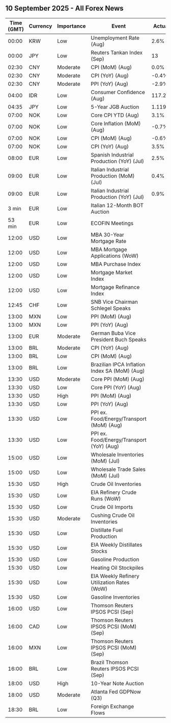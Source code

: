 ## 10 September 2025 - All Forex News

| Time (GMT) | Currency | Importance | Event | Actual | Forecast | Previous |
|------|----------|------------|-------|--------|----------|----------|
| 00:00 | KRW | Low | Unemployment Rate (Aug) | 2.6% |  | 2.5% |
| 00:00 | JPY | Low | Reuters Tankan Index (Sep) | 13 |  | 9 |
| 02:30 | CNY | Moderate | CPI (MoM) (Aug) | 0.0% | 0.1% | 0.4% |
| 02:30 | CNY | Moderate | CPI (YoY) (Aug) | -0.4% | -0.2% | 0.0% |
| 02:30 | CNY | Moderate | PPI (YoY) (Aug) | -2.9% | -2.9% | -3.6% |
| 04:00 | IDR | Low | Consumer Confidence (Aug) | 117.2 |  | 118.1 |
| 04:35 | JPY | Low | 5-Year JGB Auction | 1.119% |  | 1.056% |
| 07:00 | NOK | Low | Core CPI YTD (Aug) | 3.1% | 3.1% | 3.1% |
| 07:00 | NOK | Low | Core Inflation (MoM) (Aug) | -0.7% | -0.7% | 0.8% |
| 07:00 | NOK | Low | CPI (MoM) (Aug) | -0.6% | -0.6% | 0.8% |
| 07:00 | NOK | Low | CPI (YoY) (Aug) | 3.5% | 3.5% | 3.3% |
| 08:00 | EUR | Low | Spanish Industrial Production (YoY) (Jul) | 2.5% |  | 1.9% |
| 09:00 | EUR | Low | Italian Industrial Production (MoM) (Jul) | 0.4% | 0.1% | 0.2% |
| 09:00 | EUR | Low | Italian Industrial Production (YoY) (Jul) | 0.9% |  | -0.7% |
| 3 min | EUR | Low | Italian 12-Month BOT Auction |  |  | 2.012% |
| 53 min | EUR | Low | ECOFIN Meetings |  |  |  |
| 12:00 | USD | Low | MBA 30-Year Mortgage Rate |  |  | 6.64% |
| 12:00 | USD | Low | MBA Mortgage Applications (WoW) |  |  | -1.2% |
| 12:00 | USD | Low | MBA Purchase Index |  |  | 158.7 |
| 12:00 | USD | Low | Mortgage Market Index |  |  | 272.5 |
| 12:00 | USD | Low | Mortgage Refinance Index |  |  | 902.5 |
| 12:45 | CHF | Low | SNB Vice Chairman Schlegel Speaks |  |  |  |
| 13:00 | MXN | Low | PPI (MoM) (Aug) |  |  | -0.50% |
| 13:00 | MXN | Low | PPI (YoY) (Aug) |  |  | 3.80% |
| 13:00 | EUR | Moderate | German Buba Vice President Buch Speaks |  |  |  |
| 13:00 | BRL | Moderate | CPI (YoY) (Aug) |  | 5.10% | 5.23% |
| 13:00 | BRL | Low | CPI (MoM) (Aug) |  | -0.15% | 0.26% |
| 13:00 | BRL | Low | Brazilian IPCA Inflation Index SA (MoM) (Aug) |  |  | 0.35% |
| 13:30 | USD | Moderate | Core PPI (MoM) (Aug) |  | 0.3% | 0.9% |
| 13:30 | USD | Low | Core PPI (YoY) (Aug) |  | 3.5% | 3.7% |
| 13:30 | USD | High | PPI (MoM) (Aug) |  | 0.3% | 0.9% |
| 13:30 | USD | Low | PPI (YoY) (Aug) |  | 3.3% | 3.3% |
| 13:30 | USD | Low | PPI ex. Food/Energy/Transport (MoM) (Aug) |  |  | 0.6% |
| 13:30 | USD | Low | PPI ex. Food/Energy/Transport (YoY) (Aug) |  |  | 2.8% |
| 15:00 | USD | Low | Wholesale Inventories (MoM) (Jul) |  | 0.2% | 0.1% |
| 15:00 | USD | Low | Wholesale Trade Sales (MoM) (Jul) |  |  | 0.3% |
| 15:30 | USD | High | Crude Oil Inventories |  | -1.900M | 2.415M |
| 15:30 | USD | Low | EIA Refinery Crude Runs (WoW) |  |  | -0.011M |
| 15:30 | USD | Low | Crude Oil Imports |  |  | 0.434M |
| 15:30 | USD | Moderate | Cushing Crude Oil Inventories |  |  | 1.590M |
| 15:30 | USD | Low | Distillate Fuel Production |  |  | 0.036M |
| 15:30 | USD | Low | EIA Weekly Distillates Stocks |  |  | 1.681M |
| 15:30 | USD | Low | Gasoline Production |  |  | -0.109M |
| 15:30 | USD | Low | Heating Oil Stockpiles |  |  | 0.557M |
| 15:30 | USD | Low | EIA Weekly Refinery Utilization Rates (WoW) |  |  | -0.3% |
| 15:30 | USD | Low | Gasoline Inventories |  |  | -3.795M |
| 16:00 | USD | Low | Thomson Reuters IPSOS PCSI (Sep) |  |  | 53.43 |
| 16:00 | CAD | Low | Thomson Reuters IPSOS PCSI (MoM) (Sep) |  |  | 47.70 |
| 16:00 | MXN | Low | Thomson Reuters IPSOS PCSI (MoM) (Sep) |  |  | 53.15 |
| 16:00 | BRL | Low | Brazil Thomson Reuters IPSOS PCSI (Sep) |  |  | 51.04 |
| 18:00 | USD | High | 10-Year Note Auction |  |  | 4.255% |
| 18:00 | USD | Moderate | Atlanta Fed GDPNow (Q3) |  | 3.0% | 3.0% |
| 18:30 | BRL | Low | Foreign Exchange Flows |  |  | -0.231B |
